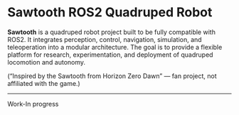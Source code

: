 # Sawtooth ROS2 Quadruped Robot

**Sawtooth** is a quadruped robot project built to be fully compatible with ROS2. It integrates perception, control, navigation, simulation, and teleoperation into a modular architecture. The goal is to provide a flexible platform for research, experimentation, and deployment of quadruped locomotion and autonomy.

(“Inspired by the Sawtooth from Horizon Zero Dawn” — fan project, not affiliated with the game.)

---

Work-In progress